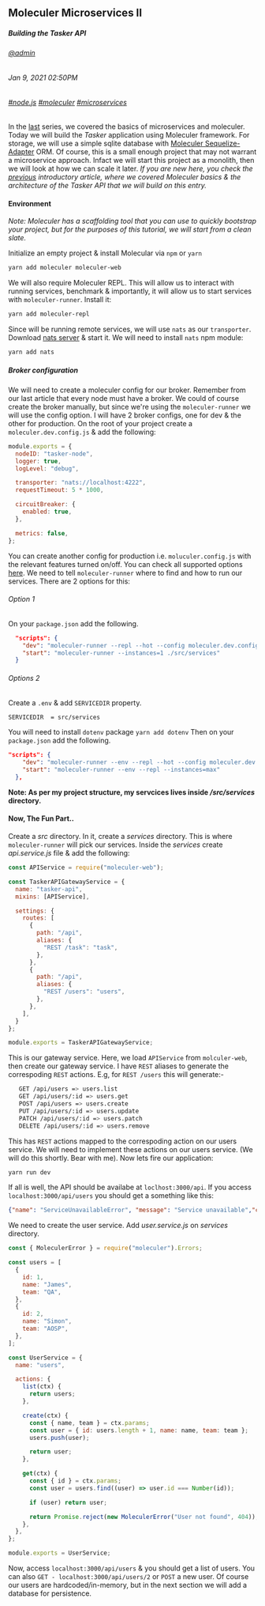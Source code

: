 ## Moleculer Microservices II
##### *Building the Tasker API*
###### [@admin](/whoami)
###### Jan 9, 2021 02:50PM
###### [#node.js]() [#moleculer]() [#microservices]()

In the [last](/blog/moleculer-microservices-i) series, we covered the basics of microservices and moleculer. Today we will build the *Tasker* application using Moleculer framework. For storage, we will use a simple sqlite database with [Moleculer Sequelize-Adapter](https://www.npmjs.com/package/moleculer-db-adapter-sequelize) ORM. Of course, this is a small enough project that may not warrant a microservice approach. Infact we will start this project as a monolith, then we will look at how we can scale it later.
*If you are new here, you check the [previous](/blog/moleculer-microservices-i) introductory article, where we covered Moleculer basics &amp; the architecture of the *Tasker* API that we will build on this entry.*

#### Environment

*Note: Moleculer has a scaffolding tool that you can use to quickly bootstrap your project, but for the purposes of this tutorial, we will start from a clean slate.*

Initialize an empty project &amp; install Molecular via `npm` or `yarn`

```sh
yarn add moleculer moleculer-web
```

We will also require Moleculer REPL. This will allow us to interact with running services, benchmark &amp; importantly, it will allow us to start services with `moleculer-runner`. Install it:

```sh
yarn add moleculer-repl
```
Since will be running remote services, we will use `nats` as our `transporter`. Download [nats server](https://nats.io/) &amp; start it. We will need to install `nats` npm module:

```sh
yarn add nats
```


##### Broker configuration

We will need to create a moleculer config for our broker. Remember from our last article that every node must have a broker. We could of course create the broker manually, but since we're using the `moleculer-runner` we will use the config option. I will have 2 broker configs, one for dev &amp; the other for production. On the root of your project create a `moleculer.dev.config.js` &amp; add the following:

```js
module.exports = {
  nodeID: "tasker-node",
  logger: true,
  logLevel: "debug",

  transporter: "nats://localhost:4222",
  requestTimeout: 5 * 1000,

  circuitBreaker: {
    enabled: true,
  },

  metrics: false,
};
```

You can create another config for production i.e. `moluculer.config.js` with the relevant features turned on/off. You can check all supported options [here](https://moleculer.services/docs/0.14/configuration.html).
We need to tell `moleculer-runner` where to find and how to run our services. There are 2 options for this:

###### Option 1

On your `package.json` add the following.

```json
  "scripts": {
    "dev": "moleculer-runner --repl --hot --config moleculer.dev.config.js ./src/services",
    "start": "moleculer-runner --instances=1 ./src/services"
  }
```
###### Options 2

Create a `.env` &amp; add `SERVICEDIR` property. 

```sh
SERVICEDIR  = src/services
```

You will need to install `dotenv` package `yarn add dotenv`
Then on your `package.json` add the following.

```json
"scripts": {
    "dev": "moleculer-runner --env --repl --hot --config moleculer.dev.config.js",
    "start": "moleculer-runner --env --repl --instances=max"
  },
```

**Note: As per my project structure, my servcices lives inside */src/services* directory.**

#### Now, The Fun Part..

Create a *src* directory. In it, create a *services* directory. This is where `moleculer-runner` will pick our services. Inside the *services* create *api.service.js* file &amp; add the following:

```js
const APIService = require("moleculer-web");

const TaskerAPIGatewayService = {
  name: "tasker-api",
  mixins: [APIService],

  settings: {
    routes: [
      {
        path: "/api",
        aliases: {
          "REST /task": "task",
        },
      },
      {
        path: "/api",
        aliases: {
          "REST /users": "users",
        },
      },
    ],
  }
};

module.exports = TaskerAPIGatewayService;
```

This is our gateway service. Here, we load `APIService` from `molculer-web`, then create our gateway service. I have `REST` aliases to generate the correspoding `REST` actions. E.g, for `REST /users` this will generate:-

```sh
   GET /api/users => users.list
   GET /api/users/:id => users.get
   POST /api/users => users.create
   PUT /api/users/:id => users.update
   PATCH /api/users/:id => users.patch
   DELETE /api/users/:id => users.remove
```

This has `REST` actions mapped to the correspoding action on our users service. We will need to implement these actions on our users service. (We will do this shortly. Bear with me). Now lets fire our application:

```sh
yarn run dev
```

If all is well, the API should be availabe at `loclhost:3000/api`. If you access `localhost:3000/api/users` you should get a something like this:

```json
{"name": "ServiceUnavailableError", "message": "Service unavailable","code":503}
```
We need to create the user service. Add *user.service.js* on *services* directory.

```js
const { MoleculerError } = require("moleculer").Errors;

const users = [
  {
    id: 1,
    name: "James",
    team: "QA",
  },
  {
    id: 2,
    name: "Simon",
    team: "AOSP",
  },
];

const UserService = {
  name: "users",

  actions: {
    list(ctx) {
      return users;
    },

    create(ctx) {
      const { name, team } = ctx.params;
      const user = { id: users.length + 1, name: name, team: team };
      users.push(user);

      return user;
    },

    get(ctx) {
      const { id } = ctx.params;
      const user = users.find((user) => user.id === Number(id));

      if (user) return user;

      return Promise.reject(new MoleculerError("User not found", 404));
    },
  },
};

module.exports = UserService;
```

Now, access `localhost:3000/api/users` &amp; you should get a list of users. You can also `GET - localhost:3000/api/users/2` or `POST` a new user. Of course our users are hardcoded/in-memory, but in the next section we will add a database for persistence.


